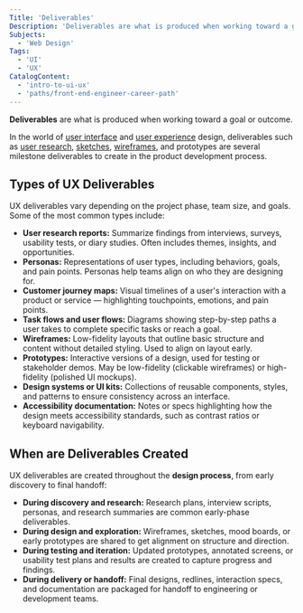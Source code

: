 ```yaml
---
Title: 'Deliverables'
Description: 'Deliverables are what is produced when working toward a goal or outcome.'
Subjects:
  - 'Web Design'
Tags:
  - 'UI'
  - 'UX'
CatalogContent:
  - 'intro-to-ui-ux'
  - 'paths/front-end-engineer-career-path'
---
```


**Deliverables** are what is produced when working toward a goal or outcome.

In the world of [user interface](https://www.codecademy.com/resources/docs/uiux/ui-design) and [user experience](https://www.codecademy.com/resources/docs/uiux/ux-design) design, deliverables such as [user research](https://www.codecademy.com/resources/docs/uiux/user-research), [sketches](https://www.codecademy.com/resources/docs/uiux/sketching), [wireframes](https://www.codecademy.com/resources/docs/uiux/wireframe), and prototypes are several milestone deliverables to create in the product development process.

## Types of UX Deliverables

UX deliverables vary depending on the project phase, team size, and goals. Some of the most common types include:

- **User research reports:** Summarize findings from interviews, surveys, usability tests, or diary studies. Often includes themes, insights, and opportunities.
- **Personas:** Representations of user types, including behaviors, goals, and pain points. Personas help teams align on who they are designing for.
- **Customer journey maps:** Visual timelines of a user's interaction with a product or service — highlighting touchpoints, emotions, and pain points.
- **Task flows and user flows:** Diagrams showing step-by-step paths a user takes to complete specific tasks or reach a goal.
- **Wireframes:** Low-fidelity layouts that outline basic structure and content without detailed styling. Used to align on layout early.
- **Prototypes:** Interactive versions of a design, used for testing or stakeholder demos. May be low-fidelity (clickable wireframes) or high-fidelity (polished UI mockups).
- **Design systems or UI kits:** Collections of reusable components, styles, and patterns to ensure consistency across an interface.
- **Accessibility documentation:** Notes or specs highlighting how the design meets accessibility standards, such as contrast ratios or keyboard navigability.

## When are Deliverables Created

UX deliverables are created throughout the **design process**, from early discovery to final handoff:

- **During discovery and research:** Research plans, interview scripts, personas, and research summaries are common early-phase deliverables.
- **During design and exploration:** Wireframes, sketches, mood boards, or early prototypes are shared to get alignment on structure and direction.
- **During testing and iteration:** Updated prototypes, annotated screens, or usability test plans and results are created to capture progress and findings.
- **During delivery or handoff:** Final designs, redlines, interaction specs, and documentation are packaged for handoff to engineering or development teams.
